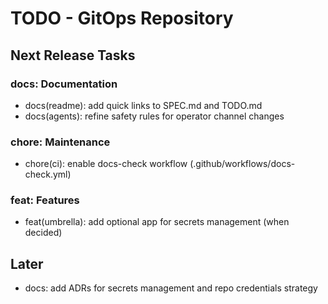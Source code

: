 # TODO - GitOps Repository

## Next Release Tasks

### docs: Documentation
- docs(readme): add quick links to SPEC.md and TODO.md
- docs(agents): refine safety rules for operator channel changes

### chore: Maintenance
- chore(ci): enable docs-check workflow (.github/workflows/docs-check.yml)

### feat: Features
- feat(umbrella): add optional app for secrets management (when decided)

## Later
- docs: add ADRs for secrets management and repo credentials strategy


